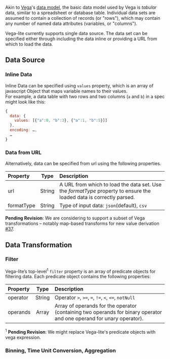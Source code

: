 Akin to [Vega](/vega/vega)'s [data model](vega/vega/wiki/Data), the basic data model used by Vega is _tabular_ data, similar to a spreadsheet or database table. Individual data sets are assumed to contain a collection of records (or "rows"), which may contain any number of named data attributes (variables, or "columns").

Vega-lite currently supports single data source.  The data set can be specified either through including the data inline or providing a URL from which to load the data.

## Data Source

### Inline Data

Inline Data can be specified using `values` property, which is an array of javascript Object that maps variable names to their values.  
For example, a data table with two rows and two columns (`a` and `b`) in a spec might look like this:

```js
{
  data: {
    values: [{"a":0, "b":3}, {"a":1, "b":5}]]
  },
  encoding: …,
  … 
}
```

### Data from URL

Alternatively, data can be specified from url using the following properties.  

| Property      | Type          | Description    |
| :------------ |:-------------:| :------------- |
| url           | String        | A URL from which to load the data set. Use the _formatType_ property to ensure the loaded data is correctly parsed. |
| formatType    | String        | Type of input data: `json`(default), `csv` |


__Pending Revision__: We are considering to support a subset of Vega transformations – notably map-based transforms for new value derivation [#37](https://github.com/vega/issues/37). 

## Data Transformation

### Filter

Vega-lite’s top-level<sup>1</sup> `filter` property is an array of predicate objects for filtering data.
Each predicate object contains the following properties:

| Property      | Type          | Description    |
| :------------ |:-------------:| :------------- |
| operator      | String        | Operator `>`, `>=`, `=`, `!=`, `<`, `<=`, `notNull` |
| operands      | Array         | Array of operands for the operator (containing two operands for binary operator and one operand for unary operator). |


<sup>1</sup> __Pending Revision__: 
We might replace Vega-lite's predicate objects with vega expression.  


### Binning, Time Unit Conversion, Aggregation